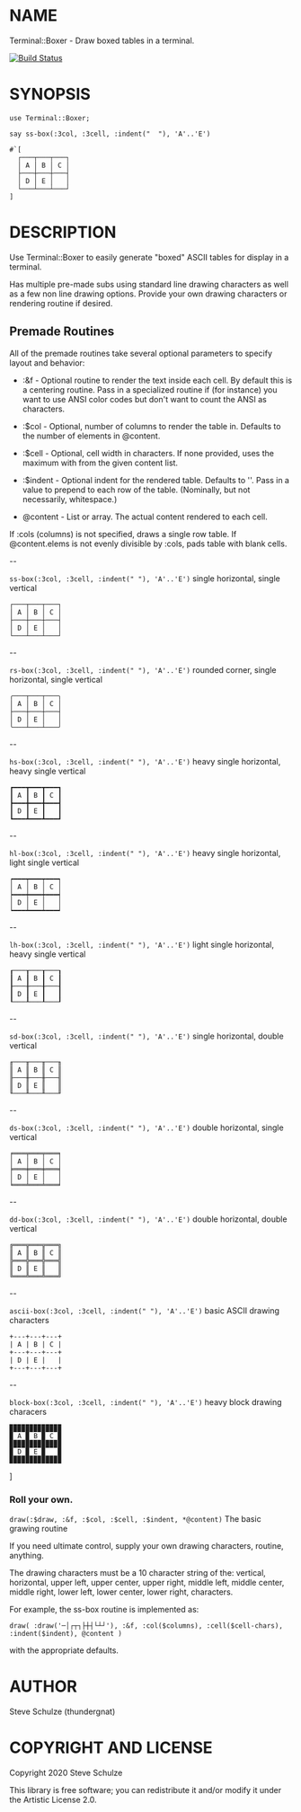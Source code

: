 NAME
====

Terminal::Boxer - Draw boxed tables in a terminal.

[![Build Status](https://travis-ci.org/thundergnat/Terminal-Boxer.svg?branch=master)](https://travis-ci.org/thundergnat/Terminal-Boxer)

SYNOPSIS
========

```perl6
use Terminal::Boxer;

say ss-box(:3col, :3cell, :indent("  "), 'A'..'E')

#`[
  ┌───┬───┬───┐
  │ A │ B │ C │
  ├───┼───┼───┤
  │ D │ E │   │
  └───┴───┴───┘
]
```

DESCRIPTION
===========

Use Terminal::Boxer to easily generate "boxed" ASCII tables for display in a terminal.

Has multiple pre-made subs using standard line drawing characters as well as a few non line drawing options. Provide your own drawing characters or rendering routine if desired.

Premade Routines
----------------

All of the premade routines take several optional parameters to specify layout and behavior:

  * :&f - Optional routine to render the text inside each cell. By default this is a centering routine. Pass in a specialized routine if (for instance) you want to use ANSI color codes but don't want to count the ANSI as characters.

  * :$col - Optional, number of columns to render the table in. Defaults to the number of elements in @content.

  * :$cell - Optional, cell width in characters. If none provided, uses the maximum with from the given content list.

  * :$indent - Optional indent for the rendered table. Defaults to ''. Pass in a value to prepend to each row of the table. (Nominally, but not necessarily, whitespace.)

  * @content - List or array. The actual content rendered to each cell.

If :cols (columns) is not specified, draws a single row table. If @content.elems is not evenly divisible by :cols, pads table with blank cells.

--

`ss-box(:3col, :3cell, :indent(" "), 'A'..'E')` single horizontal, single vertical

    ┌───┬───┬───┐
    │ A │ B │ C │
    ├───┼───┼───┤
    │ D │ E │   │
    └───┴───┴───┘

--

`rs-box(:3col, :3cell, :indent(" "), 'A'..'E')` rounded corner, single horizontal, single vertical

    ╭───┬───┬───╮
    │ A │ B │ C │
    ├───┼───┼───┤
    │ D │ E │   │
    ╰───┴───┴───╯

--

`hs-box(:3col, :3cell, :indent(" "), 'A'..'E')` heavy single horizontal, heavy single vertical

    ┏━━━┳━━━┳━━━┓
    ┃ A ┃ B ┃ C ┃
    ┣━━━╋━━━╋━━━┫
    ┃ D ┃ E ┃   ┃
    ┗━━━┻━━━┻━━━┛

--

`hl-box(:3col, :3cell, :indent(" "), 'A'..'E')` heavy single horizontal, light single vertical

    ┍━━━┯━━━┯━━━┑
    │ A │ B │ C │
    ┝━━━┿━━━┿━━━┥
    │ D │ E │   │
    ┕━━━┷━━━┷━━━┙

--

`lh-box(:3col, :3cell, :indent(" "), 'A'..'E')` light single horizontal, heavy single vertical

    ┎───┰───┰───┒
    ┃ A ┃ B ┃ C ┃
    ┠───╂───╂───┨
    ┃ D ┃ E ┃   ┃
    ┖───┸───┸───┚

--

`sd-box(:3col, :3cell, :indent(" "), 'A'..'E')` single horizontal, double vertical

    ╓───╥───╥───╖
    ║ A ║ B ║ C ║
    ╟───╫───╫───╢
    ║ D ║ E ║   ║
    ╙───╨───╨───╜

--

`ds-box(:3col, :3cell, :indent(" "), 'A'..'E')` double horizontal, single vertical

    ╒═══╤═══╤═══╕
    │ A │ B │ C │
    ╞═══╪═══╪═══╡
    │ D │ E │   │
    ╘═══╧═══╧═══╛

--

`dd-box(:3col, :3cell, :indent(" "), 'A'..'E')` double horizontal, double vertical

    ╔═══╦═══╦═══╗
    ║ A ║ B ║ C ║
    ╠═══╬═══╬═══╣
    ║ D ║ E ║   ║
    ╚═══╩═══╩═══╝

--

`ascii-box(:3col, :3cell, :indent(" "), 'A'..'E')` basic ASCII drawing characters

    +---+---+---+
    | A | B | C |
    +---+---+---+
    | D | E |   |
    +---+---+---+

--

`block-box(:3col, :3cell, :indent(" "), 'A'..'E')` heavy block drawing characers

    ▉▉▉▉▉▉▉▉▉▉▉▉▉
    ▉ A ▉ B ▉ C ▉
    ▉▉▉▉▉▉▉▉▉▉▉▉▉
    ▉ D ▉ E ▉   ▉
    ▉▉▉▉▉▉▉▉▉▉▉▉▉

]

### Roll your own.

`draw(:$draw, :&f, :$col, :$cell, :$indent, *@content)` The basic grawing routine

If you need ultimate control, supply your own drawing characters, routine, anything.

The drawing characters must be a 10 character string of the: vertical, horizontal, upper left, upper center, upper right, middle left, middle center, middle right, lower left, lower center, lower right, characters.

For example, the ss-box routine is implemented as:

`draw( :draw('─│┌┬┐├┼┤└┴┘'), :&f, :col($columns), :cell($cell-chars), :indent($indent), @content )`

with the appropriate defaults.

AUTHOR
======

Steve Schulze (thundergnat)

COPYRIGHT AND LICENSE
=====================

Copyright 2020 Steve Schulze

This library is free software; you can redistribute it and/or modify it under the Artistic License 2.0.

